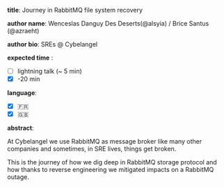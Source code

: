 __title__: Journey in RabbitMQ file system recovery

__author name__: Wenceslas Danguy Des Deserts(@alsyia) / Brice Santus (@azraeht)
<!-- your preferred name (can be Twitter handling too.) -->

__author bio__: SREs @ Cybelangel
<!-- optional, a few words about you -->

__expected time__ :

- [ ] lightning talk (~ 5 min)
- [x] -20 min

__language__:

- [x] :fr:
- [x] :uk:

__abstract__:
<!-- in a few lines, content of your talk -->
At Cybelangel we use RabbitMQ as message broker like many other companies and sometimes, in SRE lives, things get broken.

This is the journey of how we dig deep in RabbitMQ storage protocol and how thanks to reverse engineering we mitigated impacts on a RabbitMQ outage.
